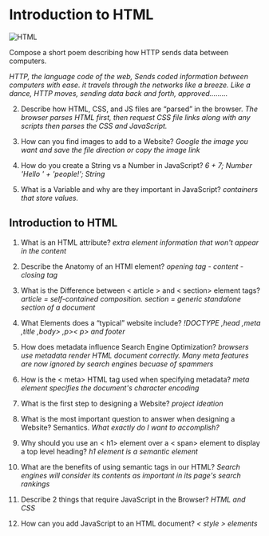 # Introduction to HTML

![HTML](https://1.bp.blogspot.com/-a7bRvHR-CD0/XgSnX9-Y8RI/AAAAAAAACpc/Xd9OIpMTOG88rhB0UNXwkCDATxJNrKs5ACEwYBhgL/s1600/Untitled-2.jpg)


  Compose a short poem describing how HTTP sends data between computers.

*HTTP, the language code of the web, Sends coded information between computers with ease. it travels through the networks like a breeze.
 Like a dance, HTTP moves, sending data back and forth,  approved.........*


2. Describe how HTML, CSS, and JS files are “parsed” in the browser.
*The browser parses HTML first, then request CSS file links along with any scripts then parses the CSS and JavaScript.*

3. How can you find images to add to a Website? *Google the image you want and save the file direction or copy the image link*

4. How do you create a String vs a Number in JavaScript? 
*6 + 7; Number 
'Hello ' + 'people!'; String*


5. What is a Variable and why are they important in JavaScript? *containers that store values.*

## Introduction to HTML


1. What is an HTML attribute?
 *extra element information that won't appear in the content*

2. Describe the Anatomy of an HTMl element? *opening tag - content - closing tag*

3. What is the Difference between < article > and < section> element tags? *article = self-contained composition. section = generic standalone section of a document*

4. What Elements does a “typical” website include?
*!DOCTYPE
  ,head
  ,meta
  ,title
  ,body>
  ,p>< p>
  and footer*



5. How does metadata influence Search Engine Optimization?
*browsers use metadata render HTML document correctly. Many meta features are now ignored by search engines becuase of spammers*

6. How is the < meta> HTML tag used when specifying metadata?
*meta element specifies the document's character encoding*


1. What is the first step to designing a Website? *project ideation*

2. What is the most important question to answer when designing a Website?
Semantics. *What exactly do I want to accomplish?*

1. Why should you use an < h1> element over a < span> element to display a top level heading? *h1 element is a semantic element*

2. What are the benefits of using semantic tags in our HTML? *Search engines will consider its contents as important in its page's search rankings*



1. Describe 2 things that require JavaScript in the Browser? *HTML and CSS*

2. How can you add JavaScript to an HTML document? *< style > elements*